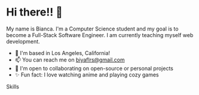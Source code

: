 # Hi there!! 👋

My name is Bianca. I'm a Computer Science student and my goal is to become a Full-Stack Software Engineer. I am currently teaching myself web development. 

- 📍 I'm based in Los Angeles, California!
- 📫 You can reach me on biyaflrs@gmail.com
- 🤝 I'm open to collaborating on open-source or personal projects
- ✨ Fun fact: I love watching anime and playing cozy games

Skills


<!--
**biancsflores/biancsflores** is a ✨ _special_ ✨ repository because its `README.md` (this file) appears on your GitHub profile.

Here are some ideas to get you started:

- 🔭 I’m currently working on ...
- 🌱 I’m currently learning ...
- 👯 I’m looking to collaborate on ...
- 🤔 I’m looking for help with ...
- 💬 Ask me about ...
- 📫 How to reach me: ...
- 😄 Pronouns: ...
- ⚡ Fun fact: ...
-->
